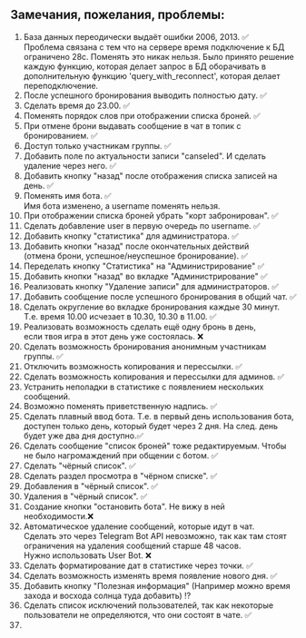 ## Замечания, пожелания, проблемы:
1. База данных переодически выдаёт ошибки 2006, 2013.  ✅  
    Проблема связана с тем что на сервере время подключение к БД 
    ограничено 28с. Поменять это никак нельзя. Было принято решение 
    каждую функцию, которая делает запрос в БД оборачивать в 
    дополнительную функцию 'query_with_reconnect', которая делает 
    переподключение.  
2. После успешного бронирования выводить полностью дату. ✅  
3. Сделать время до 23.00. ✅  
4. Поменять порядок слов при отображении списка броней. ✅  
5. При отмене брони выдавать сообщение в чат в топик с бронированием. ✅  
6. Доступ только участникам группы. ✅  
7. Добавить поле по актуальности записи "canseled". И сделать  
    удаление через него. ✅
8. Добавить кнопку "назад" после отображения списка записей на день. ✅  
9. Поменять имя бота. ✅  
    Имя бота изменено, а username поменять нельзя.  
10. При отображении списка броней убрать "корт забронирован". ✅  
11. Сделать добавление user в первую очередь по username. ✅  
12. Добавить кнопку "статистика" для администратора. ✅  
13. Добавить кнопки "назад" после окончательных действий  
(отмена брони, успешное/неуспешное бронирование). ✅  
14. Переделать кнопку "Статистика" на "Администрирование" ✅  
15. Добавить кнопки "назад" во вкладке "Администрирование" ✅  
16. Реализовать кнопку "Удаление записи" для администраторов. ✅  
17. Добавить сообщение после успешного бронирования в общий чат. ✅    
18. Сделать округление во вкладке бронирования каждые 30 минут.   
    Т.е. время 10.00 исчезает в 10.30, 10.30 в 11.00. ✅
19. Реализовать возможность сделать ещё одну бронь в день,  
    если твоя игра в этот день уже состоялась. ❌
20. Сделать возможность бронирования анонимным участникам группы. ✅  
21. Отключить возможность копирования и перессылки. ✅  
22. Сделать возможность копирования и перессылки для админов. ✅   
23. Устранить неполадки в статистике с появлением нескольких сообщений.
24. Возможно поменять приветственную надпись. ✅  
25. Сделать плавный ввод бота. Т.е. в первый день использования бота, 
    доступен только день, который будет через 2 дня. На след. день
    будет уже два дня доступно.✅    
26. Сделать сообщение "список броней" тоже редактируемым. 
    Чтобы не было нагромаждений при общении с ботом. ✅  
27. Сделать "чёрный список". ✅  
28. Сделать раздел просмотра  в "чёрном списке". ✅  
29. Добавления в "чёрный список". ✅  
30. Удаления в "чёрный список". ✅  
31. Создание кнопки "остановить бота". Не вижу в ней необходимости.❌   
32. Автоматическое удаление сообщений, которые идут в чат.  
    Сделать это через Telegram Bot API невозможно, так как там стоят  
    ограничения на удаления сообщений старше 48 часов.  
    Нужно использовать User Bot. ❌     
33. Сделать форматирование дат в статистике через точки. ✅  
34. Сделать возможность изменять время появление нового дня.  ✅  
35. Добавить кнопку "Полезная информация" 
(Например можно время захода и восхода солнца туда добавить) ⁉️
36. Сделать список исключений пользователей, так как некоторые пользователи 
не определяются, что они состоят в чате.  ✅  
37. 




